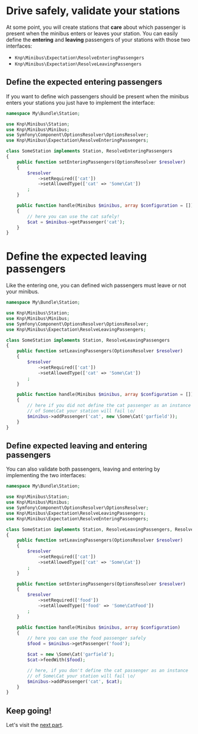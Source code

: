 Drive safely, validate your stations
===============================

At some point, you will create stations that **care** about which passenger
is present when the minibus enters or leaves your station. You can easily
define the **entering** and **leaving** passengers of your stations with
those two interfaces:

- `Knp\Minibus\Expectation\ResolveEnteringPassengers`
- `Knp\Minibus\Expectation\ResolveLeavingPassengers`

## Define the expected entering passengers

If you want to define wich passengers should be present when the minibus enters
your stations you just have to implement the interface:

```php
namespace My\Bundle\Station;

use Knp\Minibus\Station;
use Knp\Minibus\Minibus;
use Symfony\Component\OptionsResolver\OptionsResolver;
use Knp\Minibus\Expectation\ResolveEnteringPassengers;

class SomeStation implements Station, ResolveEnteringPassengers
{
    public function setEnteringPassengers(OptionsResolver $resolver)
    {
        $resolver
            ->setRequired(['cat'])
            ->setAllowedType(['cat' => 'Some\Cat'])
        ;
    }

    public function handle(Minibus $minibus, array $configuration = [])
    {
        // here you can use the cat safely!
        $cat = $minibus->getPassenger('cat');
    }
}
```

# Define the expected leaving passengers

Like the entering one, you can defined wich passengers must leave or not
your minibus.

```php
namespace My\Bundle\Station;

use Knp\Minibus\Station;
use Knp\Minibus\Minibus;
use Symfony\Component\OptionsResolver\OptionsResolver;
use Knp\Minibus\Expectation\ResolveLeavingPassengers;

class SomeStation implements Station, ResolveLeavingPassengers
{
    public function setLeavingPassengers(OptionsResolver $resolver)
    {
        $resolver
            ->setRequired(['cat'])
            ->setAllowedType(['cat' => 'Some\Cat'])
        ;
    }

    public function handle(Minibus $minibus, array $configuration = [])
    {
        // here if you did not define the cat passenger as an instance
        // of Some\Cat your station will fail \o/
        $minibus->addPassenger('cat', new \Some\Cat('garfield'));
    }
}
```

## Define expected leaving and entering passengers

You can also validate both passengers, leaving and entering by implementing
the two interfaces:

```php
namespace My\Bundle\Station;

use Knp\Minibus\Station;
use Knp\Minibus\Minibus;
use Symfony\Component\OptionsResolver\OptionsResolver;
use Knp\Minibus\Expectation\ResolveLeavingPassengers;
use Knp\Minibus\Expectation\ResolveEnteringPassengers;

class SomeStation implements Station, ResolveLeavingPassengers, ResolveEnteringPassengers
{
    public function setLeavingPassengers(OptionsResolver $resolver)
    {
        $resolver
            ->setRequired(['cat'])
            ->setAllowedType(['cat' => 'Some\Cat'])
        ;
    }

    public function setEnteringPassengers(OptionsResolver $resolver)
    {
        $resolver
            ->setRequired(['food'])
            ->setAllowedType(['food' => 'Some\CatFood'])
        ;
    }

    public function handle(Minibus $minibus, array $configuration)
    {
        // here you can use the food passenger safely
        $food = $minibus->getPassenger('food');

        $cat = new \Some\Cat('garfield');
        $cat->feedWith($food);

        // here, if you don't define the cat passenger as an instance
        // of Some\Cat your station will fail \o/
        $minibus->addPassenger('cat', $cat);
    }
}
```

## Keep going!

Let's visit the [next part](events.md).

